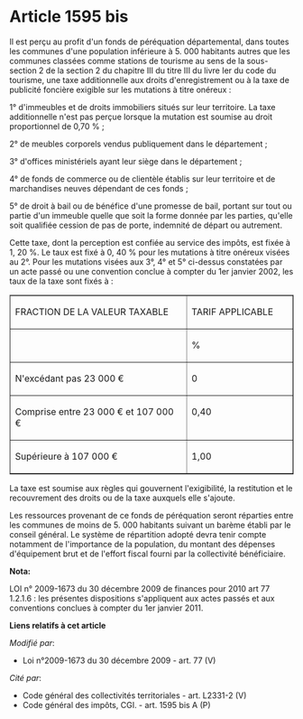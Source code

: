 # Article 1595 bis

Il est perçu au profit d'un fonds de péréquation départemental, dans toutes les communes d'une population inférieure à 5. 000
habitants autres que les communes classées comme stations de tourisme au sens de la sous-section 2 de la section 2 du
chapitre III du titre III du livre Ier du code du tourisme, une taxe additionnelle aux droits d'enregistrement ou à la taxe
de publicité foncière exigible sur les mutations à titre onéreux : 

1° d'immeubles et de droits immobiliers situés sur leur territoire. La taxe additionnelle n'est pas perçue lorsque la
mutation est soumise au droit proportionnel de 0,70 % ; 

2° de meubles corporels vendus publiquement dans le département ; 

3° d'offices ministériels ayant leur siège dans le département ; 

4° de fonds de commerce ou de clientèle établis sur leur territoire et de marchandises neuves dépendant de ces fonds ; 

5° de droit à bail ou de bénéfice d'une promesse de bail, portant sur tout ou partie d'un immeuble quelle que soit la forme
donnée par les parties, qu'elle soit qualifiée cession de pas de porte, indemnité de départ ou autrement. 

Cette taxe, dont la perception est confiée au service des impôts, est fixée à 1, 20 %. Le taux est fixé à 0, 40 % pour les
mutations à titre onéreux visées au 2°. Pour les mutations visées aux 3°, 4° et 5° ci-dessus constatées par un acte passé ou
une convention conclue à compter du 1er janvier 2002, les taux de la taxe sont fixés à : 

<table border="1" cellspacing="0" cellpadding="0" align="center" width="680">
  <tbody>
    <tr>
      <td width="454">

FRACTION DE LA VALEUR TAXABLE

</td>
      <td width="227">

TARIF APPLICABLE

</td>
    </tr>
    <tr>
      <td width="454" valign="top"> </td>
      <td valign="top" width="227">

%

</td>
    </tr>
    <tr>
      <td width="454" valign="top">

N'excédant pas 23 000 €

</td>
      <td valign="top" width="227">

0

</td>
    </tr>
    <tr>
      <td width="454" valign="top">

Comprise entre 23 000 € et 107 000 €

</td>
      <td width="227" valign="top">

0,40

</td>
    </tr>
    <tr>
      <td valign="top" width="454">

Supérieure à 107 000 €

</td>
      <td valign="top" width="227">

1,00

</td>
    </tr>
  </tbody>
</table>

La taxe est soumise aux règles qui gouvernent l'exigibilité, la restitution et le recouvrement des droits ou de la taxe
auxquels elle s'ajoute. 

Les ressources provenant de ce fonds de péréquation seront réparties entre les communes de moins de 5. 000 habitants suivant
un barème établi par le conseil général. Le système de répartition adopté devra tenir compte notamment de l'importance de la
population, du montant des dépenses d'équipement brut et de l'effort fiscal fourni par la collectivité bénéficiaire.

**Nota:**

LOI n° 2009-1673 du 30 décembre 2009 de finances pour 2010 art 77 1.2.1.6 : les présentes dispositions s'appliquent aux actes
passés et aux conventions conclues à compter du 1er janvier 2011.

**Liens relatifs à cet article**

_Modifié par_:

  - Loi n°2009-1673 du 30 décembre 2009 - art. 77 (V)

_Cité par_:

  - Code général des collectivités territoriales - art. L2331-2 (V)
  - Code général des impôts, CGI. - art. 1595 bis A (P)
